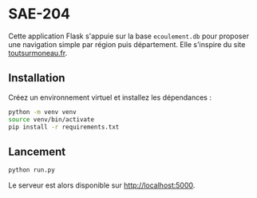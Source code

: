 # SAE-204

Cette application Flask s'appuie sur la base `ecoulement.db` pour
proposer une navigation simple par région puis département. Elle
s'inspire du site [toutsurmoneau.fr](https://www.toutsurmoneau.fr/).

## Installation

Créez un environnement virtuel et installez les dépendances :

```bash
python -m venv venv
source venv/bin/activate
pip install -r requirements.txt
```

## Lancement

```bash
python run.py
```

Le serveur est alors disponible sur <http://localhost:5000>.
